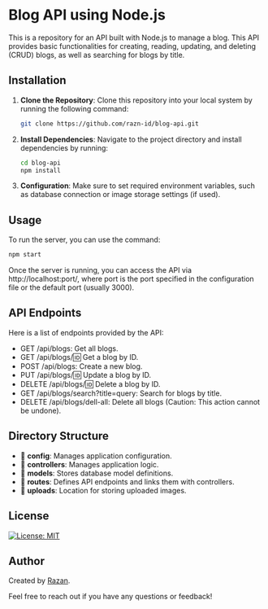 # Blog API using Node.js

This is a repository for an API built with Node.js to manage a blog. This API provides basic functionalities for creating, reading, updating, and deleting (CRUD) blogs, as well as searching for blogs by title.

## Installation

1. **Clone the Repository**: Clone this repository into your local system by running the following command:

    ```bash
    git clone https://github.com/razn-id/blog-api.git
    ```

2. **Install Dependencies**: Navigate to the project directory and install dependencies by running:

    ```bash
    cd blog-api
    npm install
    ```

3. **Configuration**: Make sure to set required environment variables, such as database connection or image storage settings (if used).

## Usage

To run the server, you can use the command:

```bash
npm start
```

Once the server is running, you can access the API via http://localhost:port/, where port is the port specified in the configuration file or the default port (usually 3000).

## API Endpoints

Here is a list of endpoints provided by the API:

- GET /api/blogs: Get all blogs.
- GET /api/blogs/:id: Get a blog by ID.
- POST /api/blogs: Create a new blog.
- PUT /api/blogs/:id: Update a blog by ID.
- DELETE /api/blogs/:id: Delete a blog by ID.
- GET /api/blogs/search?title=query: Search for blogs by title.
- DELETE /api/blogs/dell-all: Delete all blogs (Caution: This action cannot be undone).

## Directory Structure

- 📂 **config**: Manages application configuration.
- 📂 **controllers**: Manages application logic.
- 📂 **models**: Stores database model definitions.
- 📂 **routes**: Defines API endpoints and links them with controllers.
- 📂 **uploads**: Location for storing uploaded images.

## License
[![License: MIT](https://img.shields.io/badge/License-MIT-yellow.svg)](https://opensource.org/licenses/MIT)

## Author

Created by [Razan](https://github.com/razn-id).

Feel free to reach out if you have any questions or feedback!
